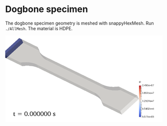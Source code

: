 # Dogbone specimen

The dogbone specimen geometry is meshed with snappyHexMesh. Run `./AllMesh`.
The material is HDPE.

![Dgobone speciemn](../../../oimsDogbone.gif)
